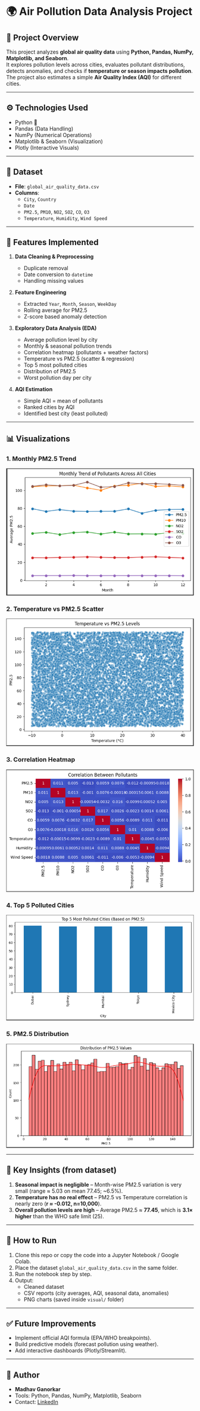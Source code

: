 # 🌍 Air Pollution Data Analysis Project

## 📌 Project Overview
This project analyzes **global air quality data** using **Python, Pandas, NumPy, Matplotlib, and Seaborn**.  
It explores pollution levels across cities, evaluates pollutant distributions, detects anomalies, and checks if **temperature or season impacts pollution**.  
The project also estimates a simple **Air Quality Index (AQI)** for different cities.

---

## ⚙️ Technologies Used
- Python 🐍
- Pandas (Data Handling)
- NumPy (Numerical Operations)
- Matplotlib & Seaborn (Visualization)
- Plotly (Interactive Visuals)

---

## 📂 Dataset
- **File**: `global_air_quality_data.csv`  
- **Columns**:  
  - `City`, `Country`  
  - `Date`  
  - `PM2.5`, `PM10`, `NO2`, `SO2`, `CO`, `O3`  
  - `Temperature`, `Humidity`, `Wind Speed`

---

## 🔑 Features Implemented
1. **Data Cleaning & Preprocessing**
   - Duplicate removal
   - Date conversion to `datetime`
   - Handling missing values

2. **Feature Engineering**
   - Extracted `Year`, `Month`, `Season`, `WeekDay`
   - Rolling average for PM2.5
   - Z-score based anomaly detection

3. **Exploratory Data Analysis (EDA)**
   - Average pollution level by city
   - Monthly & seasonal pollution trends
   - Correlation heatmap (pollutants + weather factors)
   - Temperature vs PM2.5 (scatter & regression)
   - Top 5 most polluted cities
   - Distribution of PM2.5
   - Worst pollution day per city

4. **AQI Estimation**
   - Simple AQI = mean of pollutants
   - Ranked cities by AQI
   - Identified best city (least polluted)

---

## 📊 Visualizations

### 1. Monthly PM2.5 Trend
![Monthly Trend](visual/Monthly_trend.PNG)

### 2. Temperature vs PM2.5 Scatter
![Temp vs PM2.5](visual/Scatter.PNG)

### 3. Correlation Heatmap
![Correlation Heatmap](visual/Corr_heatmap.PNG)

### 4. Top 5 Polluted Cities
![Top Cities](visual/Polluted_city.PNG)

### 5. PM2.5 Distribution
![Distribution](visual/Distribution_PM25.PNG)

---

## 📌 Key Insights (from dataset)
1. **Seasonal impact is negligible** – Month-wise PM2.5 variation is very small (range ≈ 5.03 on mean 77.45; ~6.5%).  
2. **Temperature has no real effect** – PM2.5 vs Temperature correlation is nearly zero (**r ≈ -0.012, n=10,000**).  
3. **Overall pollution levels are high** – Average PM2.5 ≈ **77.45**, which is **3.1× higher** than the WHO safe limit (25).  

---

## 🚀 How to Run
1. Clone this repo or copy the code into a Jupyter Notebook / Google Colab.
2. Place the dataset `global_air_quality_data.csv` in the same folder.
3. Run the notebook step by step.
4. Output:
   - Cleaned dataset
   - CSV reports (city averages, AQI, seasonal data, anomalies)
   - PNG charts (saved inside `visual/` folder)

---

## ✅ Future Improvements
- Implement official AQI formula (EPA/WHO breakpoints).
- Build predictive models (forecast pollution using weather).
- Add interactive dashboards (Plotly/Streamlit).

---

## 👤 Author
- **Madhav Ganorkar**  
- Tools: Python, Pandas, NumPy, Matplotlib, Seaborn  
- Contact: [LinkedIn](https://www.linkedin.com/in/madhav-ganorkar)
